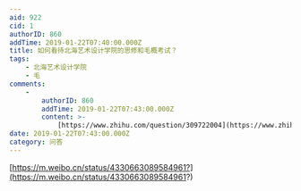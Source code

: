 ```yaml
---
aid: 922
cid: 1
authorID: 860
addTime: 2019-01-22T07:40:00.000Z
title: 如何看待北海艺术设计学院的思修和毛概考试？
tags:
    - 北海艺术设计学院
    - 毛
comments:
    -
        authorID: 860
        addTime: 2019-01-22T07:43:00.000Z
        content: >-
            [https://www.zhihu.com/question/309722004](https://www.zhihu.com/question/309722004)
date: 2019-01-22T07:43:00.000Z
category: 问答
---
```


[https://m.weibo.cn/status/4330663089584961?](https://m.weibo.cn/status/4330663089584961?)

